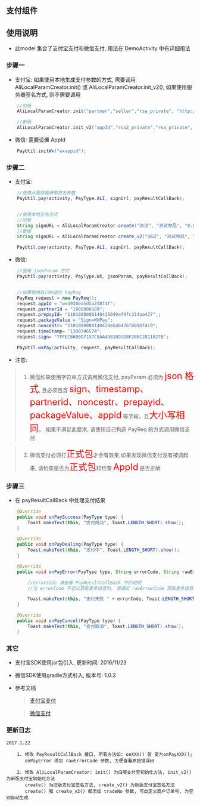 ## 支付组件

## 使用说明
* 此model 集合了支付宝支付和微信支付, 用法在 DemoActivity 中有详细用法

### 步骤一
* 支付宝: 如果使用本地生成支付参数的方式, 需要调用 AliLocalParamCreator.init() 或 AliLocalParamCreator.init_v2();
如果使用服务器签名方式, 则不需要调用

```java
    //旧版
    AliLocalParamCreator.init("partner","seller","rsa_private", "http://notify_url");

    //新版
    AliLocalParamCreator.init_v2("appId","rsa2_private","rsa_private", "http://notify_url");
```

* 微信: 需要设置 AppId

```java
    PayUtil.initWx("wxappid");
```

### 步骤二
* 支付宝:

```java
    //使用从服务器获取签名参数
    PayUtil.pay(activity, PayType.ALI, signUrl, payResultCallBack);


    //使用本地签名方式
    //旧版
    String signURL = AliLocalParamCreator.create("测试", "测试物品", "0.01", "tradeNo");
    //新版
    String signURL = AliLocalParamCreator.create_v2("测试", "测试物品", "0.01", "tradeNo");

    PayUtil.pay(activity, PayType.ALI, signUrl, payResultCallBack);
```

* 微信:

```java
    //使用 jsonParam 方式
    PayUtil.pay(activity, PayType.WX, jsonParam, payResultCallBack);


    //如果使用自己构造的 PayReq
    PayReq request = new PayReq();
    request.appId = "wxd930ea5d5a258f4f";
    request.partnerId = "1900000109";
    request.prepayId= "1101000000140415649af9fc314aa427",;
    request.packageValue = "Sign=WXPay";
    request.nonceStr= "1101000000140429eb40476f8896f4c9";
    request.timeStamp= "1398746574";
    request.sign= "7FFECB600D7157C5AA49810D2D8F28BC2811827B";

    PayUtil.wxPay(activity, request, payResultCallBack);
```


* 注意:

> 1. 微信如果使用字符串方式调用微信支付, payParam 必须为 <font color=red size=5>json 格式</font>, 且必须包含 <font color=red size=5>sign、timestamp、partnerid、noncestr、prepayid、packageValue、appid</font> 等字段，且<font color=red size=5>大小写相同</font>。
> 如果不满足此要求, 请使用自己构造 PayReq 的方式调用微信支付

> 2. 微信支付必须打<font color=red size=5>正式包</font>才会有效果,如果发现微信支付没有被调起来, 请检查是否为<font color=red size=5>正式包</font>和检查 <font color=red size=5>AppId</font> 是否正确



### 步骤三
* 在 payResultCallBack 中处理支付结果

```java
    @Override
    public void onPaySuccess(PayType type) {
        Toast.makeText(this, "支付成功", Toast.LENGTH_SHORT).show();
    }

    @Override
    public void onPayDealing(PayType type) {
        Toast.makeText(this, "支付中", Toast.LENGTH_SHORT).show();
    }

    @Override
    public void onPayError(PayType type, String errorCode, String rawErrorCode) {

        //errorCode 请查看 PayResultCallBack 中的说明
        //当 errorCode 不足以获取更多信息时, 请通过 rawErrorCode 获取更多信息

        Toast.makeText(this, "支付失败 " + errorCode, Toast.LENGTH_SHORT).show();
    }

    @Override
    public void onPayCancel(PayType type) {
        Toast.makeText(this, "支付取消", Toast.LENGTH_SHORT).show();
    }
```

### 其它
* 支付宝SDK使用jar包引入, 更新时间: 2016/11/23
* 微信SDK使用gradle方式引入, 版本号: 1.0.2
* 参考文档

    > [支付宝支付](https://doc.open.alipay.com/docs/doc.htm?spm=a219a.7629140.0.0.SBsK7A&treeId=204&articleId=105296&docType=1)

    > [微信支付](https://pay.weixin.qq.com/wiki/doc/api/app/app.php?chapter=8_1)

### 更新日志

    2017.1.22

        1. 修改 PayResultCallBack 接口, 所有方法如: onXXX() 皆 变为onPayXXX();
           onPayError 添加 rawErrorCode 参数, 方便查看原始错误码

        2. 修改 AliLocalParamCreator: init() 为旧版支付宝初始化方法, init_v2() 为新版支付宝初始化方法
           create() 为旧版支付宝签名方法, create_v2() 为新版支付宝签名方法
           create() 和 create_v2() 都添加 tradeNo 参数, 可自定义商户订单号, 为空则自动生成